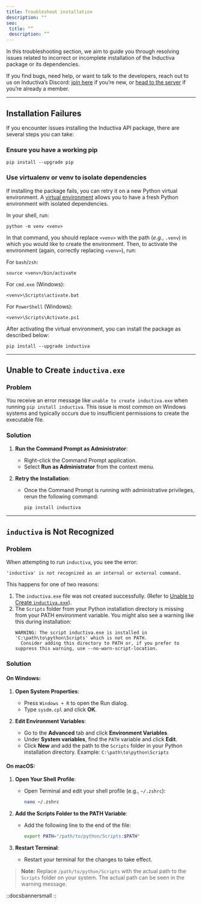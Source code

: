 ```yaml
---
title: Troubleshoot installation
description: ""
seo:
 title: “”
 description: “”
---
```


In this troubleshooting section, we aim to guide you through resolving issues
related to incorrect or incomplete installation of the Inductiva package
or its dependencies.

If you find bugs, need help, or want to talk to the developers, reach out to us on Inductiva’s Discord: [join here](https://discord.com/invite/p9tjqBhuZ5) if you’re new, or [head to the server](https://discord.com/channels/1389190271723638804/1389235177456402502) if you’re already a member.


---

## Installation Failures
If you encounter issues installing the Inductiva API package, there are several
steps you can take:

### Ensure you have a working pip
```
pip install --upgrade pip
```

### Use virtualenv or venv to isolate dependencies

If installing the package fails, you can retry it on a new Python virtual environment.
A [virtual environment](https://docs.python.org/3/library/venv.html) allows you to
have a fresh Python environment with isolated dependencies.

In your shell, run:

```
python -m venv <venv>
```

In that command, you should replace `<venv>` with the path (*e.g.*, `.venv`) in
which you would like to create the environment. Then, to activate the environment
(again, correctly replacing `<venv>`), run:

For `bash`/`zsh`:

```
source <venv>/bin/activate
```

For `cmd.exe` (Windows):

```
<venv>\Scripts\activate.bat
```

For `PowerShell` (Windows):
```
<venv>\Scripts\Activate.ps1
```

After activating the virtual environment, you can install the package as described
below:

```
pip install --upgrade inductiva
```

---

## Unable to Create `inductiva.exe`

### Problem
You receive an error message like `unable to create inductiva.exe` when running
`pip install inductiva`. This issue is most common on Windows systems and
typically occurs due to insufficient permissions to create the executable file.

### Solution

1. **Run the Command Prompt as Administrator**:
   - Right-click the Command Prompt application.
   - Select **Run as Administrator** from the context menu.

2. **Retry the Installation**:
   - Once the Command Prompt is running with administrative privileges, rerun
   the following command:
     ```bash
     pip install inductiva
     ```

---

## `inductiva` is Not Recognized

### Problem
When attempting to run `inductiva`, you see the error:
```
'inductiva' is not recognized as an internal or external command.
```
This happens for one of two reasons:
1. The `inductiva.exe` file was not created successfully. (Refer to [Unable to Create `inductiva.exe`](#unable-to-create-inductivaexe)).
2. The `Scripts` folder from your Python installation directory is missing from
your PATH environment variable. You might also see a warning like this during
installation:
   ```
   WARNING: The script inductiva.exe is installed in 'C:\path\to\python\Scripts' which is not on PATH.
     Consider adding this directory to PATH or, if you prefer to suppress this warning, use --no-warn-script-location.
   ```

### Solution

#### On Windows:
1. **Open System Properties**:
   - Press `Windows + R` to open the Run dialog.
   - Type `sysdm.cpl` and click **OK**.

2. **Edit Environment Variables**:
   - Go to the **Advanced** tab and click **Environment Variables**.
   - Under **System variables**, find the `PATH` variable and click **Edit**.
   - Click **New** and add the path to the `Scripts` folder in your Python installation directory.
     Example: `C:\path\to\python\Scripts`

#### On macOS:
1. **Open Your Shell Profile**:
   - Open Terminal and edit your shell profile (e.g., `~/.zshrc`):
     ```bash
     nano ~/.zshrc
     ```

2. **Add the Scripts Folder to the PATH Variable**:
   - Add the following line to the end of the file:
     ```bash
     export PATH="/path/to/python/Scripts:$PATH"
     ```

3. **Restart Terminal**:
   - Restart your terminal for the changes to take effect.

> **Note:** Replace `/path/to/python/Scripts` with the actual path to the
`Scripts` folder on your system. The actual path can be seen in the warning message.

::docsbannersmall
::
